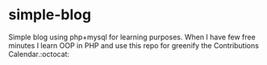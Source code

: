 # simple-blog
Simple blog using php+mysql for learning purposes.
When I have few free minutes I learn OOP in PHP and use this repo for greenify the Contributions Calendar.:octocat: